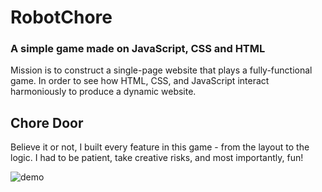 # RobotChore
### A simple game made on JavaScript, CSS and HTML
Mission is to construct a single-page website that plays a fully-functional game. In order to see how HTML, CSS, and JavaScript interact harmoniously to produce a dynamic website.

## Chore Door

Believe it or not, I built every feature in this game - from the layout to the logic. I had to be patient, take creative risks, and most importantly, fun!

![demo](https://user-images.githubusercontent.com/28121770/71624647-9ce9df80-2bb1-11ea-8ecc-849f203a1542.gif)
